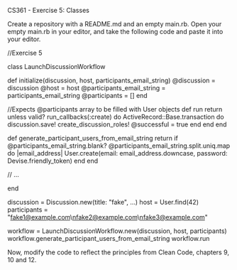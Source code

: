 CS361 - Exercise 5: Classes

Create a repository with a README.md and an empty main.rb. Open your empty main.rb in your editor, and take the following code and paste it into your editor.

//Exercise 5

class LaunchDiscussionWorkflow

  def initialize(discussion, host, participants_email_string)
    @discussion = discussion
    @host = host
    @participants_email_string = participants_email_string
    @participants = []
  end

  //Expects @participants array to be filled with User objects
  def run
    return unless valid?
    run_callbacks(:create) do
      ActiveRecord::Base.transaction do
        discussion.save!
        create_discussion_roles!
        @successful = true
      end
    end
  end

  def generate_participant_users_from_email_string
    return if @participants_email_string.blank?
    @participants_email_string.split.uniq.map do |email_address|
      User.create(email: email_address.downcase, password: Devise.friendly_token)
    end
  end

  // ...

end


discussion = Discussion.new(title: "fake", ...)
host = User.find(42)
participants = "fake1@example.com\nfake2@example.com\nfake3@example.com"

workflow = LaunchDiscussionWorkflow.new(discussion, host, participants)
workflow.generate_participant_users_from_email_string
workflow.run

Now, modify the code to reflect the principles from Clean Code, chapters 9, 10 and 12.
